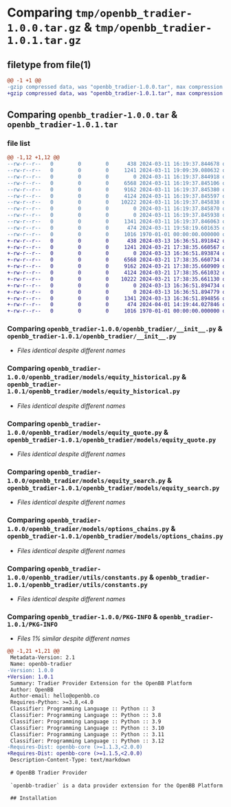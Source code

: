 # Comparing `tmp/openbb_tradier-1.0.0.tar.gz` & `tmp/openbb_tradier-1.0.1.tar.gz`

## filetype from file(1)

```diff
@@ -1 +1 @@
-gzip compressed data, was "openbb_tradier-1.0.0.tar", max compression
+gzip compressed data, was "openbb_tradier-1.0.1.tar", max compression
```

## Comparing `openbb_tradier-1.0.0.tar` & `openbb_tradier-1.0.1.tar`

### file list

```diff
@@ -1,12 +1,12 @@
--rw-r--r--   0        0        0      438 2024-03-11 16:19:37.844678 openbb_tradier-1.0.0/README.md
--rw-r--r--   0        0        0     1241 2024-03-11 19:09:39.080632 openbb_tradier-1.0.0/openbb_tradier/__init__.py
--rw-r--r--   0        0        0        0 2024-03-11 16:19:37.844918 openbb_tradier-1.0.0/openbb_tradier/models/__init__.py
--rw-r--r--   0        0        0     6568 2024-03-11 16:19:37.845106 openbb_tradier-1.0.0/openbb_tradier/models/equity_historical.py
--rw-r--r--   0        0        0     9162 2024-03-11 16:19:37.845380 openbb_tradier-1.0.0/openbb_tradier/models/equity_quote.py
--rw-r--r--   0        0        0     4124 2024-03-11 16:19:37.845597 openbb_tradier-1.0.0/openbb_tradier/models/equity_search.py
--rw-r--r--   0        0        0    10222 2024-03-11 16:19:37.845838 openbb_tradier-1.0.0/openbb_tradier/models/options_chains.py
--rw-r--r--   0        0        0        0 2024-03-11 16:19:37.845870 openbb_tradier-1.0.0/openbb_tradier/py.typed
--rw-r--r--   0        0        0        0 2024-03-11 16:19:37.845938 openbb_tradier-1.0.0/openbb_tradier/utils/__init__.py
--rw-r--r--   0        0        0     1341 2024-03-11 16:19:37.846063 openbb_tradier-1.0.0/openbb_tradier/utils/constants.py
--rw-r--r--   0        0        0      474 2024-03-11 19:58:19.601635 openbb_tradier-1.0.0/pyproject.toml
--rw-r--r--   0        0        0     1016 1970-01-01 00:00:00.000000 openbb_tradier-1.0.0/PKG-INFO
+-rw-r--r--   0        0        0      438 2024-03-13 16:36:51.891842 openbb_tradier-1.0.1/README.md
+-rw-r--r--   0        0        0     1241 2024-03-21 17:38:35.660567 openbb_tradier-1.0.1/openbb_tradier/__init__.py
+-rw-r--r--   0        0        0        0 2024-03-13 16:36:51.893874 openbb_tradier-1.0.1/openbb_tradier/models/__init__.py
+-rw-r--r--   0        0        0     6568 2024-03-21 17:38:35.660734 openbb_tradier-1.0.1/openbb_tradier/models/equity_historical.py
+-rw-r--r--   0        0        0     9162 2024-03-21 17:38:35.660909 openbb_tradier-1.0.1/openbb_tradier/models/equity_quote.py
+-rw-r--r--   0        0        0     4124 2024-03-21 17:38:35.661032 openbb_tradier-1.0.1/openbb_tradier/models/equity_search.py
+-rw-r--r--   0        0        0    10222 2024-03-21 17:38:35.661130 openbb_tradier-1.0.1/openbb_tradier/models/options_chains.py
+-rw-r--r--   0        0        0        0 2024-03-13 16:36:51.894734 openbb_tradier-1.0.1/openbb_tradier/py.typed
+-rw-r--r--   0        0        0        0 2024-03-13 16:36:51.894779 openbb_tradier-1.0.1/openbb_tradier/utils/__init__.py
+-rw-r--r--   0        0        0     1341 2024-03-13 16:36:51.894856 openbb_tradier-1.0.1/openbb_tradier/utils/constants.py
+-rw-r--r--   0        0        0      474 2024-04-01 14:19:44.027846 openbb_tradier-1.0.1/pyproject.toml
+-rw-r--r--   0        0        0     1016 1970-01-01 00:00:00.000000 openbb_tradier-1.0.1/PKG-INFO
```

### Comparing `openbb_tradier-1.0.0/openbb_tradier/__init__.py` & `openbb_tradier-1.0.1/openbb_tradier/__init__.py`

 * *Files identical despite different names*

### Comparing `openbb_tradier-1.0.0/openbb_tradier/models/equity_historical.py` & `openbb_tradier-1.0.1/openbb_tradier/models/equity_historical.py`

 * *Files identical despite different names*

### Comparing `openbb_tradier-1.0.0/openbb_tradier/models/equity_quote.py` & `openbb_tradier-1.0.1/openbb_tradier/models/equity_quote.py`

 * *Files identical despite different names*

### Comparing `openbb_tradier-1.0.0/openbb_tradier/models/equity_search.py` & `openbb_tradier-1.0.1/openbb_tradier/models/equity_search.py`

 * *Files identical despite different names*

### Comparing `openbb_tradier-1.0.0/openbb_tradier/models/options_chains.py` & `openbb_tradier-1.0.1/openbb_tradier/models/options_chains.py`

 * *Files identical despite different names*

### Comparing `openbb_tradier-1.0.0/openbb_tradier/utils/constants.py` & `openbb_tradier-1.0.1/openbb_tradier/utils/constants.py`

 * *Files identical despite different names*

### Comparing `openbb_tradier-1.0.0/PKG-INFO` & `openbb_tradier-1.0.1/PKG-INFO`

 * *Files 1% similar despite different names*

```diff
@@ -1,21 +1,21 @@
 Metadata-Version: 2.1
 Name: openbb-tradier
-Version: 1.0.0
+Version: 1.0.1
 Summary: Tradier Provider Extension for the OpenBB Platform
 Author: OpenBB
 Author-email: hello@openbb.co
 Requires-Python: >=3.8,<4.0
 Classifier: Programming Language :: Python :: 3
 Classifier: Programming Language :: Python :: 3.8
 Classifier: Programming Language :: Python :: 3.9
 Classifier: Programming Language :: Python :: 3.10
 Classifier: Programming Language :: Python :: 3.11
 Classifier: Programming Language :: Python :: 3.12
-Requires-Dist: openbb-core (>=1.1.3,<2.0.0)
+Requires-Dist: openbb-core (>=1.1.5,<2.0.0)
 Description-Content-Type: text/markdown
 
 # OpenBB Tradier Provider
 
 `openbb-tradier` is a data provider extension for the OpenBB Platform.
 
 ## Installation
```

